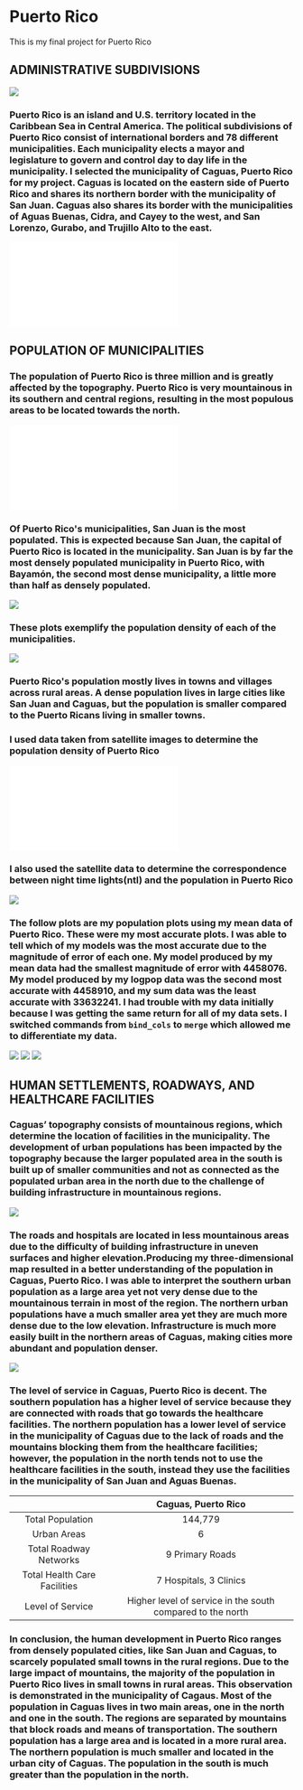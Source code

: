 # Puerto Rico

This is my final project for Puerto Rico

## ADMINISTRATIVE SUBDIVISIONS
![](Rplot07.png)
### Puerto Rico is an island and U.S. territory located in the Caribbean Sea in Central America. The political subdivisions of Puerto Rico consist of international borders and 78 different municipalities. Each municipality elects a mayor and legislature to govern and control day to day life in the municipality. I selected the municipality of Caguas, Puerto Rico for my project. Caguas is located on the eastern side of Puerto Rico and shares its northern border with the municipality of San Juan. Caguas also shares its border with the municipalities of Aguas Buenas, Cidra, and Cayey to the west, and San Lorenzo, Gurabo, and Trujillo Alto to the east. 
![](Caguas_Zoom.pdf)

## POPULATION OF MUNICIPALITIES
### The population of Puerto Rico is three million and is greatly affected by the topography. Puerto Rico is very mountainous in its southern and central regions, resulting in the most populous areas to be located towards the north. 

![](puert_map_contour.png.pdf)

### Of Puerto Rico's municipalities, San Juan is the most populated. This is expected because San Juan, the capital of Puerto Rico is located in the municipality. San Juan is by far the most densely populated municipality in Puerto Rico, with Bayamón, the second most dense municipality, a little more than half as densely populated.
![](puert_pop19.png)
### These plots exemplify the population density of each of the municipalities.
![](puert_bplt.png)

### Puerto Rico's population mostly lives in towns and villages across rural areas. A dense population lives in large cities like San Juan and Caguas, but the population is smaller compared to the Puerto Ricans living in smaller towns. 

### I used data taken from satellite images to determine the population density of Puerto Rico
![](Rplot.pdf)
### I also used the satellite data to determine the correspondence between night time lights(ntl) and the population in Puerto Rico
![](puert_pop19_graph.png)
### The follow plots are my population plots using my mean data of Puerto Rico. These were my most accurate plots. I was able to tell which of my models was the most accurate due to the magnitude of error of each one. My model produced by my mean data had the smallest magnitude of error with 4458076. My model produced by my logpop data was the second most accurate with 4458910, and my sum data was the least accurate with 33632241. I had trouble with my data initially because I was getting the same return for all of my data sets. I switched commands from `bind_cols` to `merge` which allowed me to differentiate my data. 
![](Rplot02.png)
![](pop_sum.png)
![](diff_mean3d.png)

## HUMAN SETTLEMENTS, ROADWAYS, AND HEALTHCARE FACILITIES 
### Caguas’ topography consists of mountainous regions, which determine the location of facilities in the municipality. The development of urban populations has been impacted by the topography because the larger populated area in the south is built up of smaller communities and not as connected as the populated urban area in the north due to the challenge of building infrastructure in mountainous regions.

![](Proj3_p2.png)

### The roads and hospitals are located in less mountainous areas due to the difficulty of building infrastructure in uneven surfaces and higher elevation.Producing my three-dimensional map resulted in a better understanding of the population in Caguas, Puerto Rico. I was able to interpret the southern urban population as a large area yet not very dense due to the mountainous terrain in most of the region. The northern urban populations have a much smaller area yet they are much more dense due to the low elevation. Infrastructure is much more easily built in the northern areas of Caguas, making cities more abundant and population denser. 

![](CaguasProj4.png)

### The level of service in Caguas, Puerto Rico is decent. The southern population has a higher level of service because they are connected with roads that go towards the healthcare facilities. The northern population has a lower level of service in the municipality of Caguas due to the lack of roads and the mountains blocking them from the healthcare facilities; however, the population in the north tends not to use the healthcare facilities in the south, instead they use the facilities in the municipality of San Juan and Aguas Buenas. 


||Caguas, Puerto Rico|
|:----------:|:----:|
|Total Population|144,779|
|Urban Areas|6|
|Total Roadway Networks|9 Primary Roads|
|Total Health Care Facilities|7 Hospitals, 3 Clinics|
|Level of Service|Higher level of service in the south compared to the north|


### In conclusion, the human development in Puerto Rico ranges from densely populated cities, like San Juan and Caguas, to scarcely populated small towns in the rural regions. Due to the large impact of mountains, the majority of the population in Puerto Rico lives in small towns in rural areas. This observation is demonstrated in the municipality of Cagaus. Most of the population in Caguas lives in two main areas, one in the north and one in the south. The regions are separated by mountains that block roads and means of transportation. The southern population has a large area and is located in a more rural area. The northern population is much smaller and located in the urban city of Caguas. The population in the south is much greater than the population in the north.



